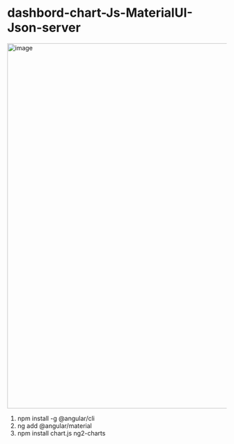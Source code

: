 # dashbord-chart-Js-MaterialUI-Json-server
<img width="1074" height="837" alt="image" src="https://github.com/user-attachments/assets/08809bb3-d30d-4a29-8702-e6ad17a94125" />

1. npm install -g @angular/cli
2. ng add @angular/material
3. npm install chart.js ng2-charts



